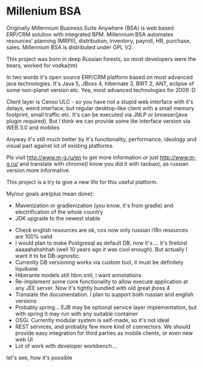 ﻿# Millenium BSA
Originally Millennium Business Suite Anywhere (BSA) is web based ERP/CRM solution with integrated BPM. Millennium BSA automates resources' planning (MRPII), distribution, inventory, payroll, HR, purchase, sales. Millennium BSA is distributed under GPL V2.

This project was born in deep Russian forests, so most developers were the bears, worked for vodka(tm)

In two words it's open source ERP/CRM platform based on most advanced java technologies.
It's Java 5, JBoss 4, hibernate 3, BIRT 2, ANT, eclipse of some non-planet version etc. Yea, most advanced technologies for 2009 :D

Client layer is Canoo ULC - so you have not a stupid web interface with it's delays, weird interface, but regular desktop-like client with a small memory footprint, small traffic etc. It's can be executed via JNLP or browser(java plugin required). But I think we can provide some lite interface version via WEB 3.0 and mobiles

Anyway it's still much better by it's functionality, performance, ideology and visual part against lot of existing platforms.

Pls visit http://www.m-g.ru/en to get more information
or just http://www.m-g.ru/ and translate with chrome(I know you did it with taobao), as russian version more informative.

This project is a try to give a new life for this useful platform.

My/our goals are(plus mean done):
+ Mavenization or gradlenization (you know, it's from gradle) and electrification of the whole country
+ JDK upgrade to the newest stable
- Check english resources are ok, cos now only russian i18n resources are 100% valid
- I would plan to make Postgresql as default DB, now it's.... it's firebird aaaaahahahhah (well 10 years ago it was cool enough). But actually I want it to be DB-agnostic.
- Currently DB versioning works via custom tool, it must be definitely liquibase
- Hiberante models still hbm.xml, I want annotations
- Re-implement some core functionality to allow execute application at any JEE server. Now it's tightly bundled with old great jboss 4
- Translate the documentation. I plan to support both russian and english versions
- Probably spring... EJB may be optional service layer implementation, but with spring it may run with any suitable container
- OSGi. Currently modular system is self-made, so it's not ideal
- REST services, and probably few more kind of connectors. We should provide easy integration for third parties as mobile clients, or even new web UI
- Lot of work with developer workbench....

let's see, how it's possible
